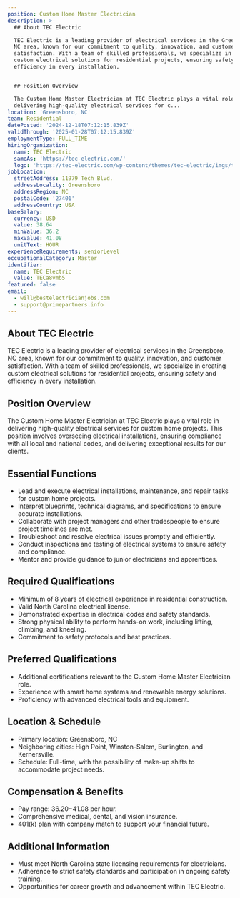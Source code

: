 ```yaml
---
position: Custom Home Master Electrician
description: >-
  ## About TEC Electric

  TEC Electric is a leading provider of electrical services in the Greensboro,
  NC area, known for our commitment to quality, innovation, and customer
  satisfaction. With a team of skilled professionals, we specialize in creating
  custom electrical solutions for residential projects, ensuring safety and
  efficiency in every installation.


  ## Position Overview

  The Custom Home Master Electrician at TEC Electric plays a vital role in
  delivering high-quality electrical services for c...
location: 'Greensboro, NC'
team: Residential
datePosted: '2024-12-18T07:12:15.839Z'
validThrough: '2025-01-28T07:12:15.839Z'
employmentType: FULL_TIME
hiringOrganization:
  name: TEC Electric
  sameAs: 'https://tec-electric.com/'
  logo: 'https://tec-electric.com/wp-content/themes/tec-electric/imgs/tec-logo.png'
jobLocation:
  streetAddress: 11979 Tech Blvd.
  addressLocality: Greensboro
  addressRegion: NC
  postalCode: '27401'
  addressCountry: USA
baseSalary:
  currency: USD
  value: 38.64
  minValue: 36.2
  maxValue: 41.08
  unitText: HOUR
experienceRequirements: seniorLevel
occupationalCategory: Master
identifier:
  name: TEC Electric
  value: TECa8vmb5
featured: false
email:
  - will@bestelectricianjobs.com
  - support@primepartners.info
---
```




## About TEC Electric
TEC Electric is a leading provider of electrical services in the Greensboro, NC area, known for our commitment to quality, innovation, and customer satisfaction. With a team of skilled professionals, we specialize in creating custom electrical solutions for residential projects, ensuring safety and efficiency in every installation.

## Position Overview
The Custom Home Master Electrician at TEC Electric plays a vital role in delivering high-quality electrical services for custom home projects. This position involves overseeing electrical installations, ensuring compliance with all local and national codes, and delivering exceptional results for our clients.

## Essential Functions
- Lead and execute electrical installations, maintenance, and repair tasks for custom home projects.
- Interpret blueprints, technical diagrams, and specifications to ensure accurate installations.
- Collaborate with project managers and other tradespeople to ensure project timelines are met.
- Troubleshoot and resolve electrical issues promptly and efficiently.
- Conduct inspections and testing of electrical systems to ensure safety and compliance.
- Mentor and provide guidance to junior electricians and apprentices.

## Required Qualifications
- Minimum of 8 years of electrical experience in residential construction.
- Valid North Carolina electrical license.
- Demonstrated expertise in electrical codes and safety standards.
- Strong physical ability to perform hands-on work, including lifting, climbing, and kneeling.
- Commitment to safety protocols and best practices.

## Preferred Qualifications
- Additional certifications relevant to the Custom Home Master Electrician role.
- Experience with smart home systems and renewable energy solutions.
- Proficiency with advanced electrical tools and equipment.

## Location & Schedule
- Primary location: Greensboro, NC
- Neighboring cities: High Point, Winston-Salem, Burlington, and Kernersville.
- Schedule: Full-time, with the possibility of make-up shifts to accommodate project needs.

## Compensation & Benefits
- Pay range: $36.20-$41.08 per hour.
- Comprehensive medical, dental, and vision insurance.
- 401(k) plan with company match to support your financial future.

## Additional Information
- Must meet North Carolina state licensing requirements for electricians.
- Adherence to strict safety standards and participation in ongoing safety training.
- Opportunities for career growth and advancement within TEC Electric.
